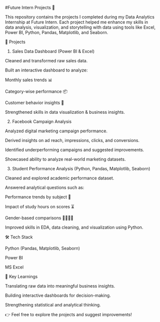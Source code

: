 #Future Intern Projects 🚀

This repository contains the projects I completed during my Data Analytics Internship at Future Intern.
Each project helped me enhance my skills in data analysis, visualization, and storytelling with data using tools like Excel, Power BI, Python, Pandas, Matplotlib, and Seaborn.

📂 Projects
1. Sales Data Dashboard (Power BI & Excel)

Cleaned and transformed raw sales data.

Built an interactive dashboard to analyze:

Monthly sales trends 📊

Category-wise performance 📦

Customer behavior insights 👥

Strengthened skills in data visualization & business insights.

2. Facebook Campaign Analysis

Analyzed digital marketing campaign performance.

Derived insights on ad reach, impressions, clicks, and conversions.

Identified underperforming campaigns and suggested improvements.

Showcased ability to analyze real-world marketing datasets.

3. Student Performance Analysis (Python, Pandas, Matplotlib, Seaborn)

Cleaned and explored academic performance dataset.

Answered analytical questions such as:

Performance trends by subject 📘

Impact of study hours on scores ⏳

Gender-based comparisons 👩‍🎓👨‍🎓

Improved skills in EDA, data cleaning, and visualization using Python.

🛠️ Tech Stack

Python (Pandas, Matplotlib, Seaborn)

Power BI

MS Excel

📌 Key Learnings

Translating raw data into meaningful business insights.

Building interactive dashboards for decision-making.

Strengthening statistical and analytical thinking.

👉 Feel free to explore the projects and suggest improvements!
